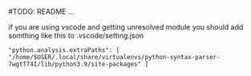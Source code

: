 #TODO: README ...


if you are using vscode and getting unresolved module you should add somthing like this to .vscode/setting.json

`"python.analysis.extraPaths": [
    "/home/$USER/.local/share/virtualenvs/python-syntax-parser-7wgtT74I/lib/python3.9/site-packages"
]`